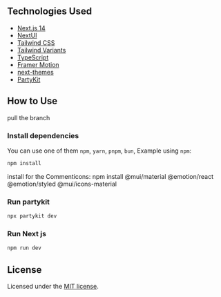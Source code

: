 
## Technologies Used

- [Next.js 14](https://nextjs.org/docs/getting-started)
- [NextUI](https://nextui.org)
- [Tailwind CSS](https://tailwindcss.com)
- [Tailwind Variants](https://tailwind-variants.org)
- [TypeScript](https://www.typescriptlang.org)
- [Framer Motion](https://www.framer.com/motion)
- [next-themes](https://github.com/pacocoursey/next-themes)
- [PartyKit](https://partykit.io)

## How to Use

pull the branch 


### Install dependencies

You can use one of them `npm`, `yarn`, `pnpm`, `bun`, Example using `npm`:

```bash
npm install
```

install for the Commenticons:
npm install @mui/material @emotion/react @emotion/styled @mui/icons-material

### Run partykit

```bash
npx partykit dev
```


### Run Next js

```bash
npm run dev
```

## License

Licensed under the [MIT license](https://github.com/nextui-org/next-pages-template/blob/main/LICENSE).
